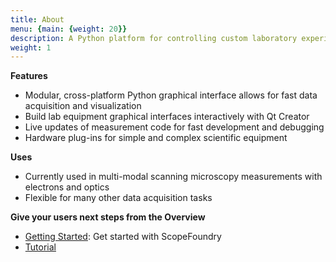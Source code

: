 ```yaml
---
title: About
menu: {main: {weight: 20}}
description: A Python platform for controlling custom laboratory experiments and visualizing scientific data.
weight: 1
---
```


[getting_started_docs]:/docs/1_getting-started/
[tools_tutorials]:/docs/11_tools-tutorials/

**Features**

* Modular, cross-platform Python graphical interface allows for fast data acquisition and visualization
* Build lab equipment graphical interfaces interactively with Qt Creator
* Live updates of measurement code for fast development and debugging
* Hardware plug-ins for simple and complex scientific equipment

**Uses**
* Currently used in multi-modal scanning microscopy measurements with electrons and optics
* Flexible for many other data acquisition tasks

**Give your users next steps from the Overview**

- [Getting Started][getting_started_docs]: Get started with ScopeFoundry
- [Tutorial][tools_tutorials]

